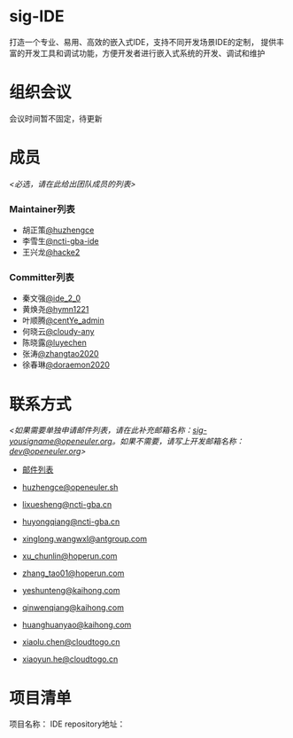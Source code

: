 # sig-IDE

打造一个专业、易用、高效的嵌入式IDE，支持不同开发场景IDE的定制，
提供丰富的开发工具和调试功能，方便开发者进行嵌入式系统的开发、调试和维护


# 组织会议

会议时间暂不固定，待更新



# 成员

*<必选，请在此给出团队成员的列表>*

### Maintainer列表

- 胡正策[@huzhengce](https://gitee.com/huzhengce)
- 李雪生[@ncti-gba-ide](https://gitee.com/ntci-gba-ide/)
- 王兴龙[@hacke2](https://gitee.com/hacke2/)


### Committer列表

- 秦文强[@ide_2_0](https://gitee.com/ide_2_0)
- 黄焕尧[@hymn1221](https://gitee.com/hymn1221)
- 叶顺腾[@centYe_admin](https://gitee.com/centYe_admin)
- 何晓云[@cloudy-any](https://gitee.com/cloudy-any)
- 陈晓露[@luyechen](https://gitee.com/luyechen)
- 张涛[@zhangtao2020](https://gitee.com/zhangtao2020)
- 徐春琳[@doraemon2020](https://gitee.com/doraemon2020)


# 联系方式

*<如果需要单独申请邮件列表，请在此补充邮箱名称：sig-yousigname@openeuler.org。如果不需要，请写上开发邮箱名称：dev@openeuler.org>*

- [邮件列表](dev@openeuler.org)

- huzhengce@openeuler.sh

- lixuesheng@ncti-gba.cn

- huyongqiang@ncti-gba.cn

- xinglong.wangwxl@antgroup.com

- xu_chunlin@hoperun.com

- zhang_tao01@hoperun.com

- yeshunteng@kaihong.com

- qinwenqiang@kaihong.com

- huanghuanyao@kaihong.com

- xiaolu.chen@cloudtogo.cn

- xiaoyun.he@cloudtogo.cn

  


# 项目清单

项目名称：
IDE
repository地址：
